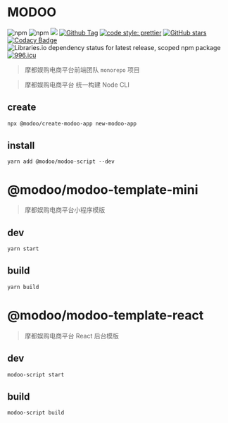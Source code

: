 # MODOO

![npm](https://img.shields.io/npm/v/@modoo/modoo-script)
![npm](https://img.shields.io/npm/dt/@modoo/modoo-script)
![](https://img.shields.io/bundlephobia/minzip/@mogul/components.svg)
[![Github Tag](https://img.shields.io/github/tag/Hyattria/modoo.svg)](https://github.com/Hyattria/modoo.git)
[![code style: prettier](https://img.shields.io/badge/code_style-prettier-ff69b4.svg)](https://github.com/prettier/prettier)
[![GitHub stars](https://img.shields.io/github/stars/Hyattria/modoo.svg?style=social&label=Stars)](https://github.com/Hyattria/modoo)
[![Codacy Badge](https://api.codacy.com/project/badge/Grade/1f498cc05ed34dfeb5553c5caef5becf)](https://www.codacy.com/app/JennerChen/mogul?utm_source=github.com&utm_medium=referral&utm_content=Hyattria/modoo&utm_campaign=Badge_Grade)
![Libraries.io dependency status for latest release, scoped npm package](https://img.shields.io/librariesio/release/npm/@modoo/modoo-script)
[![996.icu](https://img.shields.io/badge/link-996.icu-red.svg)](https://996.icu)

> 摩都娱购电商平台前端团队 `monorepo` 项目

> 摩都娱购电商平台 统一构建 Node CLI

## create

```bash
npx @modoo/create-modoo-app new-modoo-app
```

## install

```
yarn add @modoo/modoo-script --dev
```

# @modoo/modoo-template-mini

> 摩都娱购电商平台小程序模版

## dev

```bash
yarn start
```

## build

```bash
yarn build
```

# @modoo/modoo-template-react

> 摩都娱购电商平台 React 后台模版

## dev

```bash
modoo-script start
```

## build

```bash
modoo-script build
```
